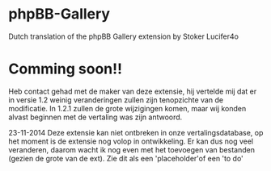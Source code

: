 phpBB-Gallery
=============

Dutch translation of the phpBB Gallery extension by Stoker Lucifer4o

Comming soon!!
=============
Heb contact gehad met de maker van deze extensie, hij vertelde mij dat er in versie 1.2 weinig veranderingen zullen zijn tenopzichte van de modificatie. In 1.2.1 zullen de grote wijzigingen komen, maar wij konden alvast beginnen met de vertaling was zijn antwoord.

23-11-2014
Deze extensie kan niet ontbreken in onze vertalingsdatabase, op het moment is de extensie nog volop in ontwikkeling. Er kan dus nog veel veranderen, daarom wacht ik nog even met het toevoegen van bestanden (gezien de grote van de ext). Zie dit als een 'placeholder'of een 'to do'



